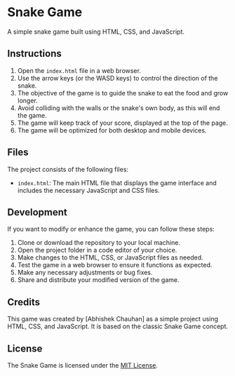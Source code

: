 # Snake Game

A simple snake game built using HTML, CSS, and JavaScript.

## Instructions

1. Open the `index.html` file in a web browser.
2. Use the arrow keys (or the WASD keys) to control the direction of the snake.
3. The objective of the game is to guide the snake to eat the food and grow longer.
4. Avoid colliding with the walls or the snake's own body, as this will end the game.
5. The game will keep track of your score, displayed at the top of the page.
6. The game will be optimized for both desktop and mobile devices.

## Files

The project consists of the following files:

- `index.html`: The main HTML file that displays the game interface and includes the necessary JavaScript and CSS files.


## Development

If you want to modify or enhance the game, you can follow these steps:

1. Clone or download the repository to your local machine.
2. Open the project folder in a code editor of your choice.
3. Make changes to the HTML, CSS, or JavaScript files as needed.
4. Test the game in a web browser to ensure it functions as expected.
5. Make any necessary adjustments or bug fixes.
6. Share and distribute your modified version of the game.

## Credits

This game was created by [Abhishek Chauhan] as a simple project using HTML, CSS, and JavaScript. It is based on the classic Snake Game concept.

## License

The Snake Game is licensed under the [MIT License](LICENSE).
